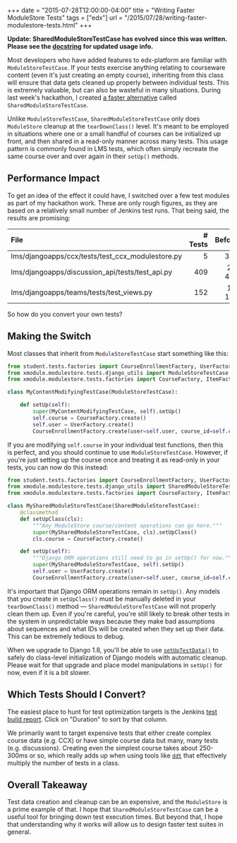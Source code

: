 +++
date        = "2015-07-28T12:00:00-04:00"
title       = "Writing Faster ModuleStore Tests"
tags        = ["edx"]
url         = "/2015/07/28/writing-faster-modulestore-tests.html"
+++

**Update: SharedModuleStoreTestCase has evolved since this was written. Please
see the [docstring](https://github.com/edx/edx-platform/blob/master/common/lib/xmodule/xmodule/modulestore/tests/django_utils.py#L315-L351)
for updated usage info.**

Most developers who have added features to edx-platform are familiar with
`ModuleStoreTestCase`. If your tests exercise anything relating to courseware
content (even it's just creating an empty course), inheriting from this class
will ensure that data gets cleaned up properly between individual tests. This is
extremely valuable, but can also be wasteful in many situations. During last
week's hackathon, I created [a faster alternative](https://github.com/edx/edx-platform/pull/9070)
called `SharedModuleStoreTestCase`.

Unlike `ModuleStoreTestCase`, `SharedModuleStoreTestCase` only does
`ModuleStore` cleanup at the `tearDownClass()` level. It's meant to be employed
in situations where one or a small handful of courses can be initialized up
front, and then shared in a read-only manner across many tests. This usage
pattern is commonly found in LMS tests, which often simply recreate the same
course over and over again in their `setUp()` methods.

## Performance Impact

To get an idea of the effect it could have, I switched over a few test modules
as part of my hackathon work. These are only rough figures, as they are based on
a relatively small number of Jenkins test runs. That being said, the results are
promising:

| File                                              | # Tests | Before  | After | Delta |
| :------------------------------------------------ | -------:| -------:| -----:| -----:|
| lms/djangoapps/ccx/tests/test_ccx_modulestore.py  |       5 |     38s |    4s |  -89% |
| lms/djangoapps/discussion_api/tests/test_api.py   |     409 |  2m 45s |   51s |  -69% |
| lms/djangoapps/teams/tests/test_views.py          |     152 |  1m 17s |   33s |  -57% |

So how do you convert your own tests?

## Making the Switch

Most classes that inherit from `ModuleStoreTestCase` start something like this:

```python
from student.tests.factories import CourseEnrollmentFactory, UserFactory
from xmodule.modulestore.tests.django_utils import ModuleStoreTestCase
from xmodule.modulestore.tests.factories import CourseFactory, ItemFactory

class MyContentModifyingTestCase(ModuleStoreTestCase):

    def setUp(self):
        super(MyContentModifyingTestCase, self).setUp()
        self.course = CourseFactory.create()
        self.user = UserFactory.create()
        CourseEnrollmentFactory.create(user=self.user, course_id=self.course.id)
```

If you are modifying `self.course` in your individual test functions, then
this is perfect, and you should continue to use `ModuleStoreTestCase`. However,
if you're just setting up the course once and treating it as read-only in your
tests, you can now do this instead:

```python
from student.tests.factories import CourseEnrollmentFactory, UserFactory
from xmodule.modulestore.tests.django_utils import SharedModuleStoreTestCase
from xmodule.modulestore.tests.factories import CourseFactory, ItemFactory

class MySharedModuleStoreTestCase(SharedModuleStoreTestCase):
    @classmethod
    def setUpClass(cls):
        """Any ModuleStore course/content operations can go here."""
        super(MySharedModuleStoreTestCase, cls).setUpClass()
        cls.course = CourseFactory.create()        

    def setUp(self):
        """Django ORM operations still need to go in setUp() for now."""
        super(MySharedModuleStoreTestCase, self).setUp()
        self.user = UserFactory.create()
        CourseEnrollmentFactory.create(user=self.user, course_id=self.course.id)
```

It's important that Django ORM operations remain in `setUp()`. Any models that
you create in `setUpClass()` must be manually deleted in your `tearDownClass()`
method — `SharedModuleStoreTestCase` will not properly clean them up. Even if
you're careful, you're still likely to break other tests in the system in
unpredictable ways because they make bad assumptions about sequences and what
IDs will be created when they set up their data. This can be extremely tedious
to debug.

When we upgrade to Django 1.8, you'll be able to use
[`setUpTestData()`](https://docs.djangoproject.com/en/1.8/topics/testing/tools/#django.test.TestCase.setUpTestData)
to safely do class-level initialization of Django models with automatic cleanup.
Please wait for that upgrade and place model manipulations in `setUp()` for now,
even if it is a bit slower.

## Which Tests Should I Convert?

The easiest place to hunt for test optimization targets is the Jenkins 
[test build report](https://build.testeng.edx.org/job/edx-platform-python-unittests-master/lastStableBuild/testReport/).
Click on "Duration" to sort by that column.

We primarily want to target expensive tests that either create complex course
data (e.g. CCX) or have simple course data but many, many tests (e.g.
discussions). Creating even the simplest course takes about 250-300ms or so,
which really adds up when using tools like [`ddt`](http://ddt.readthedocs.org)
that effectively multiply the number of tests in a class.

## Overall Takeaway

Test data creation and cleanup can be an expensive, and the `ModuleStore` is a
prime example of that. I hope that `SharedModuleStoreTestCase` can be a useful
tool for bringing down test execution times. But beyond that, I hope that
understanding why it works will allow us to design faster test suites in general.
